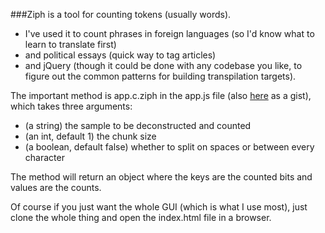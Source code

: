 ###Ziph is a tool for counting tokens (usually words).

- I've used it to count phrases in foreign languages (so I'd know what to learn to translate first)
- and political essays (quick way to tag articles)
- and jQuery (though it could be done with any codebase you like, to figure out the common patterns for building transpilation targets).

The important method is app.c.ziph in the app.js file (also [here](https://gist.github.com/lucaswadedavis/9927980#file-ziph-js) as a gist), which takes three arguments:

- (a string) the sample to be deconstructed and counted
- (an int, default 1) the chunk size 
- (a boolean, default false) whether to split on spaces or between every character

The method will return an object where the keys are the counted bits and values are the counts.

Of course if you just want the whole GUI (which is what I use most), just clone the whole thing and open the index.html file in a browser.
